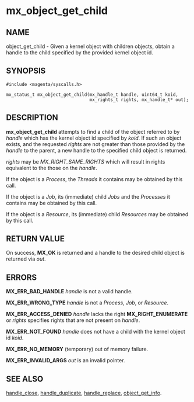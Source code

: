 # mx_object_get_child

## NAME

object_get_child - Given a kernel object with children objects, obtain
a handle to the child specified by the provided kernel object id.

## SYNOPSIS

```
#include <magenta/syscalls.h>

mx_status_t mx_object_get_child(mx_handle_t handle, uint64_t koid,
                                mx_rights_t rights, mx_handle_t* out);

```

## DESCRIPTION

**mx_object_get_child** attempts to find a child of the object referred to
by *handle* which has the kernel object id specified by *koid*.  If such an
object exists, and the requested *rights* are not greater than those provided
by the *handle* to the parent, a new handle to the specified child object is
returned.

*rights* may be *MX_RIGHT_SAME_RIGHTS* which will result in rights equivalent
to the those on the *handle*.

If the object is a *Process*, the *Threads* it contains may be obtained by
this call.

If the object is a *Job*, its (immediate) child *Jobs* and the *Processes*
it contains may be obtained by this call.

If the object is a *Resource*, its (immediate) child *Resources* may be
obtained by this call.


## RETURN VALUE

On success, **MX_OK** is returned and a handle to the desired child object is returned via *out*.


## ERRORS

**MX_ERR_BAD_HANDLE**  *handle* is not a valid handle.

**MX_ERR_WRONG_TYPE**  *handle* is not a *Process*, *Job*, or *Resource*.

**MX_ERR_ACCESS_DENIED**   *handle* lacks the right **MX_RIGHT_ENUMERATE** or *rights* specifies
rights that are not present on *handle*.

**MX_ERR_NOT_FOUND**  *handle* does not have a child with the kernel object id *koid*.

**MX_ERR_NO_MEMORY**  (temporary) out of memory failure.

**MX_ERR_INVALID_ARGS**  *out* is an invalid pointer.


## SEE ALSO

[handle_close](handle_close.md),
[handle_duplicate](handle_duplicate.md),
[handle_replace](handle_replace.md),
[object_get_info](object_get_info.md).
